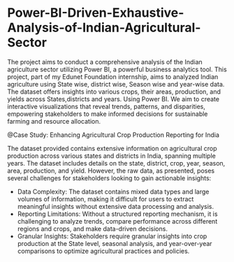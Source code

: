 # Power-BI-Driven-Exhaustive-Analysis-of-Indian-Agricultural-Sector
The project aims to conduct a comprehensive analysis of the Indian agriculture sector utilizing Power BI, a powerful business analytics tool.
This project, part of my Edunet Foundation internship, aims to analyzed Indian agriculture using State wise, district wise, Season wise and year-wise data. The dataset offers insights into various crops, their areas, production, and yields across States,districts and years. Using Power BI.
We aim to create interactive visualizations that reveal trends, patterns, and disparities, empowering stakeholders to make informed decisions for sustainable farming and resource allocation.

@Case Study: Enhancing Agricultural Crop Production Reporting for India

The dataset provided contains extensive information on agricultural crop production across various states and districts in India, spanning multiple years. The dataset includes details on the state, district, crop, year, season, area, production, and yield. However, the raw data, as presented, poses several challenges for stakeholders looking to gain actionable insights:

* Data Complexity: The dataset contains mixed data types and large volumes of information, making it difficult for users to extract meaningful insights without extensive data processing and analysis.
* Reporting Limitations: Without a structured reporting mechanism, it is challenging to analyze trends, compare performance across different regions and crops, and make data-driven decisions.
* Granular Insights: Stakeholders require granular insights into crop production at the State level, seasonal analysis, and year-over-year comparisons to optimize agricultural practices and policies.



